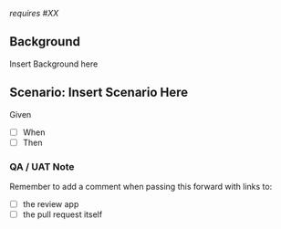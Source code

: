 <!-- The issue title should follow the format of User Role/Type - Feature/Location - Function. e.g "Admin - Dashboard - Save Page" -->

<!-- Blockers/Dependencies (optional): List any related Issues that are blocking this new Issue being worked or shipped. We try to avoid writing stories in a way that creates immediate blockers but sometimes it is unavoidable for complex issues. -->
_requires #XX_

<!-- Background (required): a place to provide a quick summary of why this feature is being implemented and any other useful information that may help in the working of this issue. It is especially helpful to describe the problem that is being solved for what user. And to describe the business need/value. -->
## Background
Insert Background here

<!-- Scenario (required): give the scenario a title, often a phrase capturing the activity/result that is occurring. Include `Scenario: ` -->
## Scenario: Insert Scenario Here
<!-- Acceptance Criteria written in Given/When/Then format with checkboxes. Given my situation, when I perform some sort of action, then I am given an expected result.
e.g.
Given I am an Admin
- [ ] When I select "Save"
- [ ] Then My pages saves
- [ ] And I am directed to the Homepage
-->
Given
- [ ] When
- [ ] Then

### QA / UAT Note
Remember to add a comment when passing this forward with links to:
- [ ] the review app
- [ ] the pull request itself
